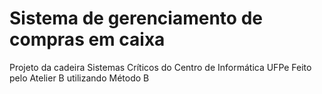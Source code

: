 # Sistema de gerenciamento de compras em caixa

Projeto da cadeira Sistemas Críticos do Centro de Informática UFPe
Feito pelo Atelier B utilizando Método B
